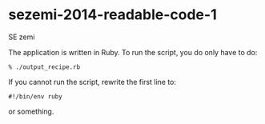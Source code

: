 sezemi-2014-readable-code-1
===========================

SE zemi

The application is written in Ruby.
To run the script, you do only have to do:

    % ./output_recipe.rb

If you cannot run the script, rewrite the first line to:

    #!/bin/env ruby

or something.
